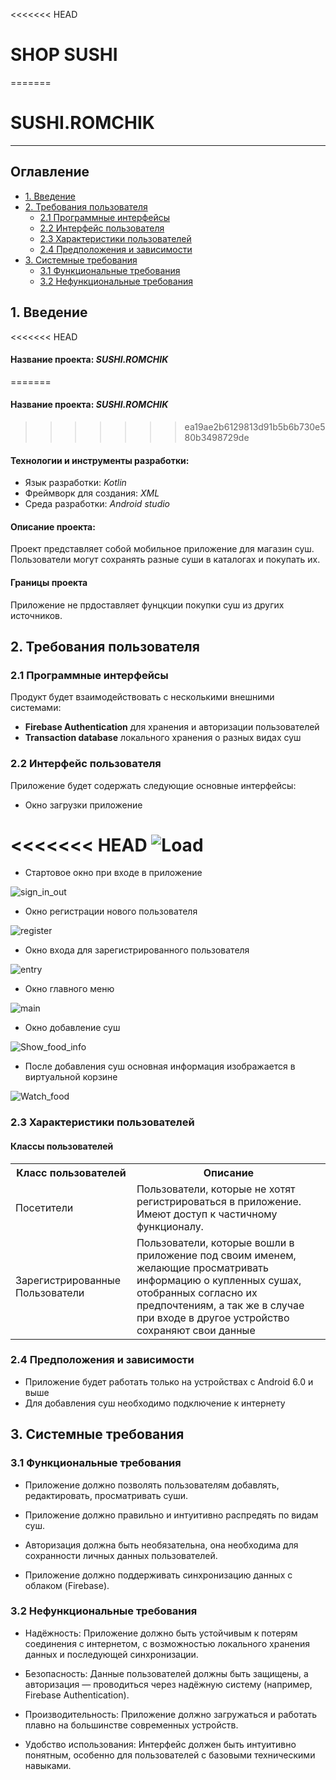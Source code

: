 <<<<<<< HEAD
# SHOP SUSHI
=======
# SUSHI.ROMCHIK
>>>>>>> 
---

## <a id="table_of_contents">Оглавление</a>
- [1. Введение](#introduction)
- [2. Требования пользователя](#user_requirements)
    - [2.1 Программные интерфейсы](#software_interfaces)
    - [2.2 Интерфейс пользователя](#user_interfaces)
    - [2.3 Характеристики пользователей](#user_characteristic)
    - [2.4 Предположения и зависимости](#assumotion_and_dependencies)
- [3. Системные требования](#system_requirements)
    - [3.1 Функциональные требования](#functional_req)
    - [3.2 Нефункциональные требования](#nonfunctional_req)
    
## <a id="introduction">1. Введение</a>

<<<<<<< HEAD
#### __Название проекта:__ _SUSHI.ROMCHIK_
=======
#### __Название проекта:__ _SUSHI.ROMCHIK_
>>>>>>> ea19ae2b6129813d91b5b6b730e580b3498729de

#### __Технологии и инструменты разработки:__
- Язык разработки: _Kotlin_
- Фреймворк для создания: _XML_
- Среда разработки: _Android studio_

#### **Описание проекта:**
Проект представляет собой мобильное приложение для магазин суш. Пользователи могут сохранять разные суши  в каталогах и покупать их.

#### **Границы проекта**
Приложение не прдоставляет фунцкции покупки суш из других источников.

## <a id="user_requirements">2. Требования пользователя</a>

### <a id="software_interfaces">2.1 Программные интерфейсы</a>

Продукт будет взаимодействовать с несколькими внешними системами:
- __Firebase Authentication__ для хранения и авторизации пользователей
- __Transaction database__ локального хранения о разных видах суш

### <a id="user_interfaces">2.2 Интерфейс пользователя</a>

Приложение будет содержать следующие основные интерфейсы:

- Окно загрузки приложение

<<<<<<< HEAD
![Load](../docs/Mockups/photo_2024-11-06_17-48-40.jpg)
=======

- Стартовое окно при входе в приложение

![sign_in_out](../docs/Mockups/photo_2024-11-06_17-48-07.jpg)

- Окно регистрации нового пользователя

![register](../docs//Mockups/photo_2024-11-06_17-48-54.jpg)

- Окно входа для зарегистрированного пользователя

![entry](../docs//Mockups/photo_2024-11-06_17-48-58.jpg)

- Окно главного меню

![main](../docs/Mockups/photo_2024-11-06_17-48-51.jpg)

- Окно добавление суш

![Show_food_info](../docs/Mockups/photo_2024-11-06_17-48-48.jpg)

- После добавления суш основная информация изображается в виртуальной корзине

![Watch_food](../docs/Mockups/photo_2024-11-06_17-48-44.jpg)

### <a id="user_characteristic">2.3 Характеристики пользователей</a>

#### Классы пользователей

<table>
    <tr>
        <th>Класс пользователей </th>
        <th>Описание </th>
    </tr>
    <tr>
        <td>Посетители </td>
        <td> Пользователи, которые не хотят регистрироваться в приложение. Имеют доступ к частичному  функционалу. </td>
    </tr>
    <tr>
        <td>Зарегистрированные Пользователи</td>
        <td>Пользователи, которые вошли в приложение под своим именем, желающие просматривать информацию о купленных сушах, отобранных согласно их предпочтениям, а так же в случае при входе в другое устройство сохраняют свои данные</td>
    </tr>
</table>

### <a id="assumotion_and_dependencies">2.4 Предположения и зависимости</a>

- Приложение будет работать только на устройствах с Android 6.0 и выше
- Для добавления суш необходимо подключение к интернету

## <a id="system_requirements">3. Системные требования</a>

### <a id="functional_req">3.1 Функциональные требования</a>

- Приложение должно позволять пользователям добавлять, редактировать, просматривать суши.

- Приложение должно правильно и интуитивно распредять по видам суш.

- Авторизация должна быть необязательна, она необходима для сохранности личных данных пользователей.

- Приложение должно поддерживать синхронизацию данных с облаком (Firebase).

### <a id="nonfunctional_req">3.2 Нефункциональные требования</a>

- Надёжность: Приложение должно быть устойчивым к потерям соединения с интернетом, с возможностью локального хранения данных и последующей синхронизации.

-  Безопасность: Данные пользователей должны быть защищены, а авторизация — проводиться через надёжную систему (например, Firebase Authentication). 

- Производительность: Приложение должно загружаться и работать плавно на большинстве современных устройств.

- Удобство использования: Интерфейс должен быть интуитивно понятным, особенно для пользователей с базовыми техническими навыками.



